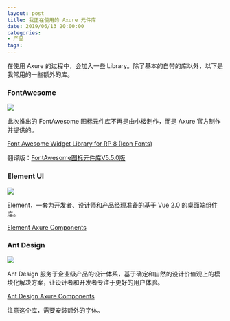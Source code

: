 ```yaml
---
layout: post
title: 我正在使用的 Axure 元件库
date: 2019/06/13 20:00:00
categories:
- 产品
tags:
---
```


在使用 Axure 的过程中，会加入一些 Library。除了基本的自带的库以外，以下是我常用的一些额外的库。

### FontAwesome

![](http://pics.naaln.com/blog/2019-06-13-020530.png-basicBlog)

此次推出的 FontAwesome 图标元件库不再是由小楼制作，而是 Axure 官方制作并提供的。

[Font Awesome Widget Library for RP 8 (Icon Fonts)](https://forum.axure.com/t/font-awesome-widget-library-for-rp-8-icon-fonts/25599)

翻译版：[FontAwesome图标元件库V5.5.0版](http://www.iaxure.com/6814.html)

### Element UI

![](http://pics.naaln.com/blog/2019-06-13-020635.png-basicBlog)

Element，一套为开发者、设计师和产品经理准备的基于 Vue 2.0 的桌面端组件库。

[Element Axure Components](https://element.eleme.cn/#/zh-CN/resource)

### Ant Design

![](http://pics.naaln.com/blog/2019-06-13-021653.png-basicBlog)

Ant Design 服务于企业级产品的设计体系，基于确定和自然的设计价值观上的模块化解决方案，让设计者和开发者专注于更好的用户体验。

[Ant Design Axure Components](http://library.ant.design/)

注意这个库，需要安装额外的字体。
